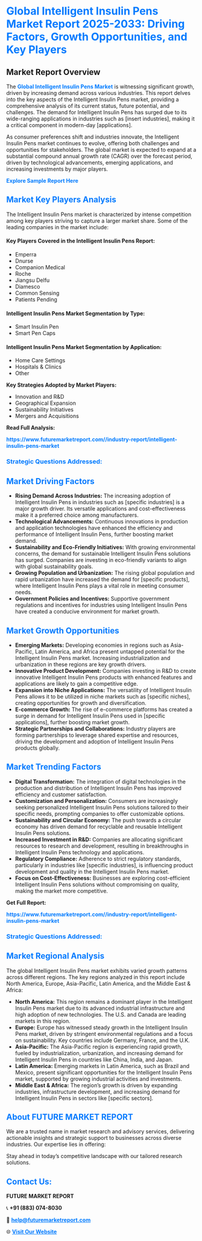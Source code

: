 <h1 style="color: #007BFF;">Global Intelligent Insulin Pens Market Report 2025-2033: Driving Factors, Growth Opportunities, and Key Players</h1>

<section id="overview">
<h2>Market Report Overview</h2>
<p>The <a href="https://www.futuremarketreport.com//industry-report/intelligent-insulin-pens-market" style="color: #007BFF; text-decoration: none;"><strong>Global Intelligent Insulin Pens Market</strong></a> is witnessing significant growth, driven by increasing demand across various industries. This report delves into the key aspects of the Intelligent Insulin Pens market, providing a comprehensive analysis of its current status, future potential, and challenges. The demand for Intelligent Insulin Pens has surged due to its wide-ranging applications in industries such as [insert industries], making it a critical component in modern-day [applications].</p>
<p>As consumer preferences shift and industries innovate, the Intelligent Insulin Pens market continues to evolve, offering both challenges and opportunities for stakeholders. The global market is expected to expand at a substantial compound annual growth rate (CAGR) over the forecast period, driven by technological advancements, emerging applications, and increasing investments by major players.</p>
</section>

<section id="overview">
<p><a href="https://www.futuremarketreport.com//request-sample/reportId=79904" style="color: #007BFF; text-decoration: none;"><strong>Explore Sample Report Here</strong></a></p>
</section>

<section id="key-players">
<h2 style="color: #007BFF;">Market Key Players Analysis</h2>
<p>The Intelligent Insulin Pens market is characterized by intense competition among key players striving to capture a larger market share. Some of the leading companies in the market include:</p>
<h4>Key Players Covered in the Intelligent Insulin Pens Report:</h4>
<ul><li>Emperra</li><li>Dnurse</li><li>Companion Medical</li><li>Roche</li><li>Jiangsu Delfu</li><li>Diamesco</li><li>Common Sensing</li><li>Patients Pending</li></ul>
<h4>Intelligent Insulin Pens Market Segmentation by Type:</h4>
<ul><li>Smart Insulin Pen</li><li>Smart Pen Caps</li></ul>

<h4>Intelligent Insulin Pens Market Segmentation by Application:</h4>
<ul><li>Home Care Settings</li><li>Hospitals &amp; Clinics</li><li>Other</li></ul>
<p><strong>Key Strategies Adopted by Market Players:</strong></p>
<ul>
<li>Innovation and R&D</li>
<li>Geographical Expansion</li>
<li>Sustainability Initiatives</li>
<li>Mergers and Acquisitions</li>
</ul>
</section>

<section>
<p><strong>Read Full Analysis: </strong></p><a href="https://www.futuremarketreport.com//industry-report/intelligent-insulin-pens-market" style="color: #007BFF; text-decoration: none;"><strong>https://www.futuremarketreport.com//industry-report/intelligent-insulin-pens-market</strong></a>
<h3 style="color: #007BFF;">Strategic Questions Addressed:</h3>
</section>

<section id="driving-factors">
<h2 style="color: #007BFF;">Market Driving Factors</h2>
<ul>
<li><strong>Rising Demand Across Industries:</strong> The increasing adoption of Intelligent Insulin Pens in industries such as [specific industries] is a major growth driver. Its versatile applications and cost-effectiveness make it a preferred choice among manufacturers.</li>
<li><strong>Technological Advancements:</strong> Continuous innovations in production and application technologies have enhanced the efficiency and performance of Intelligent Insulin Pens, further boosting market demand.</li>
<li><strong>Sustainability and Eco-Friendly Initiatives:</strong> With growing environmental concerns, the demand for sustainable Intelligent Insulin Pens solutions has surged. Companies are investing in eco-friendly variants to align with global sustainability goals.</li>
<li><strong>Growing Population and Urbanization:</strong> The rising global population and rapid urbanization have increased the demand for [specific products], where Intelligent Insulin Pens plays a vital role in meeting consumer needs.</li>
<li><strong>Government Policies and Incentives:</strong> Supportive government regulations and incentives for industries using Intelligent Insulin Pens have created a conducive environment for market growth.</li>
</ul>
</section>

<section id="growth-opportunities">
<h2 style="color: #007BFF;">Market Growth Opportunities</h2>
<ul>
<li><strong>Emerging Markets:</strong> Developing economies in regions such as Asia-Pacific, Latin America, and Africa present untapped potential for the Intelligent Insulin Pens market. Increasing industrialization and urbanization in these regions are key growth drivers.</li>
<li><strong>Innovative Product Development:</strong> Companies investing in R&D to create innovative Intelligent Insulin Pens products with enhanced features and applications are likely to gain a competitive edge.</li>
<li><strong>Expansion into Niche Applications:</strong> The versatility of Intelligent Insulin Pens allows it to be utilized in niche markets such as [specific niches], creating opportunities for growth and diversification.</li>
<li><strong>E-commerce Growth:</strong> The rise of e-commerce platforms has created a surge in demand for Intelligent Insulin Pens used in [specific applications], further boosting market growth.</li>
<li><strong>Strategic Partnerships and Collaborations:</strong> Industry players are forming partnerships to leverage shared expertise and resources, driving the development and adoption of Intelligent Insulin Pens products globally.</li>
</ul>
</section>

<section id="trending-factors">
<h2 style="color: #007BFF;">Market Trending Factors</h2>
<ul>
<li><strong>Digital Transformation:</strong> The integration of digital technologies in the production and distribution of Intelligent Insulin Pens has improved efficiency and customer satisfaction.</li>
<li><strong>Customization and Personalization:</strong> Consumers are increasingly seeking personalized Intelligent Insulin Pens solutions tailored to their specific needs, prompting companies to offer customizable options.</li>
<li><strong>Sustainability and Circular Economy:</strong> The push towards a circular economy has driven demand for recyclable and reusable Intelligent Insulin Pens solutions.</li>
<li><strong>Increased Investment in R&D:</strong> Companies are allocating significant resources to research and development, resulting in breakthroughs in Intelligent Insulin Pens technology and applications.</li>
<li><strong>Regulatory Compliance:</strong> Adherence to strict regulatory standards, particularly in industries like [specific industries], is influencing product development and quality in the Intelligent Insulin Pens market.</li>
<li><strong>Focus on Cost-Effectiveness:</strong> Businesses are exploring cost-efficient Intelligent Insulin Pens solutions without compromising on quality, making the market more competitive.</li>
</ul>
</section>

<section>
<p><strong>Get Full Report: </strong></p><a href="https://www.futuremarketreport.com//industry-report/intelligent-insulin-pens-market" style="color: #007BFF; text-decoration: none;"><strong>https://www.futuremarketreport.com//industry-report/intelligent-insulin-pens-market</strong></a>
<h3 style="color: #007BFF;">Strategic Questions Addressed:</h3>
</section>


<section id="regional-analysis">
<h2 style="color: #007BFF;">Market Regional Analysis</h2>
<p>The global Intelligent Insulin Pens market exhibits varied growth patterns across different regions. The key regions analyzed in this report include North America, Europe, Asia-Pacific, Latin America, and the Middle East & Africa:</p>
<ul>
<li><strong>North America:</strong> This region remains a dominant player in the Intelligent Insulin Pens market due to its advanced industrial infrastructure and high adoption of new technologies. The U.S. and Canada are leading markets in this region.</li>
<li><strong>Europe:</strong> Europe has witnessed steady growth in the Intelligent Insulin Pens market, driven by stringent environmental regulations and a focus on sustainability. Key countries include Germany, France, and the U.K.</li>
<li><strong>Asia-Pacific:</strong> The Asia-Pacific region is experiencing rapid growth, fueled by industrialization, urbanization, and increasing demand for Intelligent Insulin Pens in countries like China, India, and Japan.</li>
<li><strong>Latin America:</strong> Emerging markets in Latin America, such as Brazil and Mexico, present significant opportunities for the Intelligent Insulin Pens market, supported by growing industrial activities and investments.</li>
<li><strong>Middle East & Africa:</strong> The region’s growth is driven by expanding industries, infrastructure development, and increasing demand for Intelligent Insulin Pens in sectors like [specific sectors].</li>
</ul>
</section>

<footer>
<h2 style="color: #007BFF;">About FUTURE MARKET REPORT</h2>
<p>We are a trusted name in market research and advisory services, delivering actionable insights and strategic support to businesses across diverse industries. Our expertise lies in offering:</p>

<p>Stay ahead in today’s competitive landscape with our tailored research solutions.</p>

<h2 style="color: #007BFF;">Contact Us:</h2>
<p><strong>FUTURE MARKET REPORT</strong></p>
<p>📞 <strong>+91 (883) 074-8030</strong></p>
<p>📧 <strong><a href="mailto:help@futuremarketreport.com" style="color: #007BFF;">help@futuremarketreport.com</a></strong></p>
<p>🌐 <strong><a href="https://www.futuremarketreport.com/" style="color: #007BFF;">Visit Our Website</a></strong></p>
</footer>